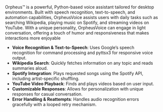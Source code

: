 <p>Orpheus™ is a powerful, Python-based voice assistant tailored for desktop environments. Built with speech recognition, text-to-speech, and automation capabilities, OrpheusVoice assists users with daily tasks such as searching Wikipedia, playing music on Spotify, and streaming videos on YouTube. With a unique personality, OrpheusVoice can engage in light conversation, offering a touch of humor and responsiveness that makes interactions more enjoyable</p>

- **Voice Recognition & Text-to-Speech**: Uses Google’s speech recognition for command processing and pyttsx3 for responsive voice output.
- **Wikipedia Search**: Quickly fetches information on any topic and reads summaries aloud.
- **Spotify Integration**: Plays requested songs using the Spotify API, including artist-specific shuffling.
- **YouTube Video Playback**: Finds and plays videos based on user input.
- **Customizable Responses**: Allows for personalization with unique responses for casual conversation.
- **Error Handling & Reattempts**: Handles audio recognition errors gracefully with a looped retry mechanism.
